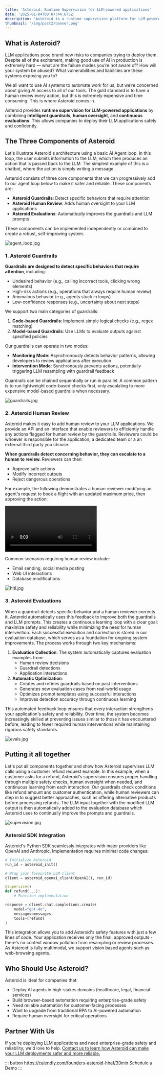 ```yaml
---
title: 'Asteroid: Runtime Supervision for LLM-powered applications'
date: '2025-01-04T00:07:44.675Z'
description: 'Asteroid is a runtime supervision platform for LLM-powered applications. It provides intelligent guardrails, human oversight, and continuous evaluations to keep your LLM applications safe and reliable.'
thumbnail: '/img/post2/banner.png'
---
```


## What is Asteroid?

LLM applications pose brand new risks to companies trying to deploy them. Despite all of the excitement, making good use of AI in production is extremely hard — what are the failure modes you’re not aware of? How will your system be abused? What vulnerabilities and liabilities are these systems exposing you to?

We all want to use AI systems to automate work for us, but we’re concerned about giving AI access to all of our tools. The gold standard is to have a human review every action, but this is extremely expensive and time consuming. This is where Asteroid comes in.

Asteroid provides **runtime supervision for LLM-powered applications** by combining **intelligent guardrails**, **human oversight**, and **continuous evaluations**. This allows companies to deploy their LLM applications safely and confidently.

## The Three Components of Asteroid

Let's illustrate Asteroid's architecture using a basic AI Agent loop. In this loop, the user submits information to the LLM, which then produces an action that is passed back to the LLM. The simplest example of this is a chatbot, where the action is simply writing a message.

Asteroid consists of three core components that we can progressively add to our agent loop below to make it safer and reliable. These components are: 

- **Asteroid Guardrails**: Detect specific behaviors that require attention
- **Asteroid Human Review**: Adds human oversight to your LLM applications
- **Asteroid Evaluations**: Automatically improves the guardrails and LLM prompts

These components can be implemented independently or combined to create a robust, self-improving system.

![agent_loop.jpg](/img/post2/loop1.jpg)

### 1. Asteroid Guardrails

**Guardrails are designed to detect specific behaviors that require attention**, including:

- Undesired behavior (e.g., calling incorrect tools, clicking wrong elements)
- High-risk actions (e.g., operations that always require human review)
- Anomalous behavior (e.g., agents stuck in loops)
- Low-confidence responses (e.g., uncertainty about next steps)

We support two main categories of guardrails:

1. **Code-based Guardrails**: Implement simple logical checks (e.g., regex matching)
2. **Model-based Guardrails**: Use LLMs to evaluate outputs against specified policies

Our guardrails can operate in two modes:

- **Monitoring Mode**: Asynchronously detects behavior patterns, allowing developers to review applications after execution
- **Intervention Mode**: Synchronously prevents actions, potentially triggering LLM resampling with guardrail feedback

Guardrails can be chained sequentially or run in parallel. A common pattern is to run lightweight code-based checks first, only escalating to more expensive model-based guardrails when necessary.

![guardrails.jpg](/img/post2/loop2.jpg)

### 2. Asteroid Human Review

Asteroid makes it easy to add human review to your LLM applications. We provide an API and an interface that enable reviewers to efficiently handle any actions flagged for human review by the guardrails. Reviewers could be whoever is responsible for the application, a dedicated team or a an external third party you choose.

**When guardrails detect concerning behavior, they can escalate to a human to review.** Reviewers can then:
- Approve safe actions
- Modify incorrect outputs
- Reject dangerous operations

For example, the following demonstrates a human reviewer modifying an agent's request to book a flight with an updated maximum price, then approving the action:

![human_review.mp4](/img/post2/human_review.mp4)

Common scenarios requiring human review include:

- Email sending, social media posting
- Web UI interactions
- Database modifications

![hitl.jpg](/img/post2/loop3.jpg)

### 3. Asteroid Evaluations

When a guardrail detects specific behavior and a human reviewer corrects it, Asteroid automatically uses this feedback to improve both the guardrails and LLM prompts. This creates a continuous learning loop with a clear goal: maximize safety and reliability while minimizing the need for human intervention.
Each successful execution and correction is stored in our evaluation database, which serves as a foundation for ongoing system improvements. The process works through two key mechanisms:

1. **Evaluation Collection**: The system automatically captures evaluation examples from:
    - Human review decisions
    - Guardrail detections
    - Application interactions
2. **Automatic Optimization**:
    - Creates and refines guardrails based on past interventions
    - Generates new evaluation cases from real-world usage
    - Optimizes prompt templates using successful interactions
    - Improves detection accuracy through continuous learning

This automated feedback loop ensures that every interaction strengthens your application's safety and reliability. Over time, the system becomes increasingly skilled at preventing issues similar to those it has encountered before, leading to fewer required human interventions while maintaining rigorous safety standards.

![evals.jpg](/img/post2/loop4.jpg)

## Putting it all together

Let's put all components together and show how Asteroid supervises LLM calls using a customer refund request example. In this example, when a customer asks for a refund, Asteroid's supervision ensures proper handling through multiple safety checks, human oversight when needed, and continuous learning from each interaction. Our guardrails check conditions like refund amount and customer authentication, while human reviewers can step in to suggest better approaches, such as offering alternative products before processing refunds. The LLM input together with the modified LLM output is then automatically added to the evaluation database which Asteroid uses to continually improve the prompts and guardrails.

![supervision.jpg](/img/post2/loop5.jpg)

### Asteroid SDK Integration

Asteroid's Python SDK seamlessly integrates with major providers like OpenAI and Anthropic. Implementation requires minimal code changes:

```python
# Initialize Asteroid
run_id = asteroid_init()

# Wrap your favourite LLM client
client = asteroid_openai_client(OpenAI(), run_id)

@supervise()
def refund(...):
    # Function implementation

response = client.chat.completions.create(
    model="gpt-4o",
    messages=messages,
    tools=[refund]
)
```

This integration allows you to add Asteroid's safety features with just a few lines of code. Your application receives only the final, approved outputs - there's no context window pollution from resampling or review processes. As Asteroid is fully multimodal, we support vision based agents such as web-browsing agents.

## Who Should Use Asteroid?

Asteroid is ideal for companies that:

- Deploy AI agents in high-stakes domains (healthcare, legal, financial services)
- Build browser-based automation requiring enterprise-grade safety
- Need reliable automation for customer-facing processes
- Want to upgrade from traditional RPA to AI-powered automation
- Require human oversight for critical operations

## Partner With Us

If you're deploying LLM applications and need enterprise-grade safety and reliability, we'd love to help. [Contact us to learn how Asteroid can make your LLM deployments safer and more reliable.](https://calendly.com/founders-asteroid-hhaf/30min)

::: button https://calendly.com/founders-asteroid-hhaf/30min
Schedule a Demo
:::
